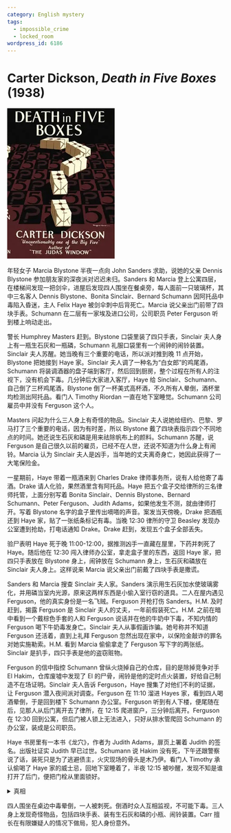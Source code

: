```yaml
---
category: English mystery
tags:
  - impossible_crime
  - locked_room
wordpress_id: 6186
---
```


# Carter Dickson, <i>Death in Five Boxes</i> (1938)

<img src=images/1938_cover.jpg width=250/>

年轻女子 Marcia Blystone 半夜一点向 John Sanders 求助，说她的父亲 Dennis Blystone 参加朋友家的深夜派对迟迟未归。Sanders 和 Marcia 登上公寓四层，在楼梯间发现一把剑伞，进屋后发现四人围坐在餐桌旁，每人面前一只玻璃杯，其中三名客人 Dennis Blystone、Bonita Sinclair、Bernard Schumann 因阿托品中毒陷入昏迷，主人 Felix Haye 被剑伞刺中后背死亡。Marcia 说父亲出门前带了四块手表。Schumann 在二层有一家埃及进口公司，公司职员 Peter Ferguson 听到楼上响动走出。

警长 Humphrey Masters 赶到。Blystone 口袋里装了四只手表，Sinclair 夫人身上有一瓶生石灰和一瓶磷，Schumann 礼服口袋里有一个闹钟的闹铃装置。Sinclair 夫人苏醒。她当晚有三个重要的电话，所以派对推到晚 11 点开始，Blystone 把她接到 Haye 家。Sinclair 夫人调了一种名为“白女郎”的鸡尾酒，Schumann 将装调酒器的盘子端到客厅，然后回到厨房，整个过程在所有人的注视下，没有机会下毒。几分钟后大家进入客厅，Haye 给 Sinclair、Schumann、自己倒了三杯鸡尾酒，Blystone 倒了一杯美式高杯酒，不久所有人晕倒，酒杯里均检测出阿托品。看门人 Timothy Riordan 一直在地下室睡觉。Schumann 公司雇员中并没有 Ferguson 这个人。

Masters 问起为什么三人身上有奇怪的物品。Sinclair 夫人说她给纽约、巴黎、罗马打了三个重要的电话，因为有时差，所以 Blystone 戴了四块表指示四个不同地点的时间。她还说生石灰和磷是用来祛除帆布上的颜料。Schumann 苏醒，说 Ferguson 是自己很久以前的雇员，已经不在人世，还说不知道为什么身上有闹铃。Marcia 认为 Sinclair 夫人是凶手，当年她的丈夫离奇身亡，她因此获得了一大笔保险金。

一星期前，Haye 带着一瓶酒来到 Charles Drake 律师事务所，说有人给他寄了毒酒。Drake 请人化验，果然酒里含有阿托品。Haye 把五个盒子交给律所的三名律师托管，上面分别写着 Bonita Sinclair、Dennis Blystone、Bernard Schumann、Peter Ferguson、Judith Adams，如果他发生不测，就由律师打开。写着 Blystone 名字的盒子里传出嘀嗒的声音。案发当天傍晚，Drake 把酒瓶还到 Haye 家，贴了一张纸条标记有毒。当晚 12:30 律所的守卫 Beasley 发现办公室遭到抢劫，打电话通知 Drake。Drake 赶到，发现五个盒子全部丢失。

验尸表明 Haye 死于晚 11:00-12:00，据推测凶手一直藏在屋里，下药并刺死了 Haye。随后他在 12:30 闯入律师办公室，拿走盒子里的东西，返回 Haye 家，把四只手表放在 Blystone 身上，闹钟放在 Schumann 身上，生石灰和磷放在 Sinclair 夫人身上。这样说来 Marcia 说父亲出门前戴了四块手表是撒谎。

Sanders 和 Marcia 搜查 Sinclair 夫人家。Sanders 演示用生石灰加水使玻璃雾化，并用磷当室内光源，原来这两样东西是小偷入室行窃的道具。二人在屋内遇见 Ferguson，他的真实身份是一名飞贼。Ferguson 开枪打伤 Sanders。H.M. 及时赶到，揭露 Ferguson 是 Sinclair 夫人的丈夫，一年前假装死亡。H.M. 之前在暗中看到一个戴棕色手套的人和 Ferguson 说话并在他的牛奶中下毒，不知内情的 Ferguson 喝下牛奶毒发身亡。Sinclair 夫人从事假画诈骗。她号称并不知道 Ferguson 还活着，直到上礼拜 Ferguson 忽然出现在家中，以保险金敲诈的罪名对她实施勒索。H.M. 看到 Marcia 偷偷拿走了 Ferguson 写下字的两张纸。Sinclair 是扒手，四只手表是他的盗窃赃物。

Ferguson 的信中指控 Schumann 曾纵火烧掉自己的仓库，目的是除掉竞争对手 El Hakim，仓库废墟中发现了 El 的尸骨，闹铃是他的定时点火装置，好给自己制造不在场证明。Sinclair 夫人告诉 Ferguson，Haye 搜集了对他们不利的证据，让 Ferguson 潜入夜间派对调查。Ferguson 在 11:10 溜进 Hayes 家，看到四人喝酒晕倒，于是回到楼下 Schumann 办公室。Ferguson 听到有人下楼，便尾随在后，见那人从后门离开去了律所，在 12:15 爬进窗户，三分钟后离开。Ferguson 在 12:30 回到公寓，但后门被人锁上无法进入，只好从排水管爬回 Schumann 的办公室，装成是公司职员。

Haye 书房里有一本书《龙穴》，作者为 Judith Adams，扉页上署着 Judith 的签名。出版社证实 Judith 早已过世。Schumann 说 Hakim 没有死，下午还跟警察说了话，装死只是为了逃避债主，火灾现场的骨头是木乃伊。看门人 Timothy 承认偷喝了 Haye 家的威士忌，回地下室睡着了，半夜 12:15 被吵醒，发现不知是谁打开了后门，便把门栓从里面锁好。

<details><summary>真相</summary>
对 Blystone、Sinclair 夫人、Shumann 三人的指控均不成立。Judith Adams 的书名 Dragon 指向 Drake，写着 Judith 名字的盒子里装着对 Drake 不利的罪证，被 Drake 识破。Drake 决定杀死 Haye 嫁祸另外三人，并销毁盒子里的罪证，伪装强盗入室抢劫。Drake 在去 Haye 家还酒的时候留下了有毒的冰块，冰块在酒里融解后释放出毒药。当晚 Drake 藏在卧室壁橱里，被 Ferguson 看见。Drake 刺死 Haye 后去律所拿出盒子中的物品，返回 Haye 家，将物品安放在三人身上，生石灰和磷是暗示 Sinclair 夫人和 Ferguson 的夫妻关系。这一切完成在 12:00 之前，而不是 Ferguson 信中所说的 12:15。（伏线：犯人不到三分钟就找到了盒子。）Ferguson 在信中提供假时间是为了勒索 Drake，但反被毒杀。Drake 12:15 回到家。Beasley 在 12:30 看到 Ferguson 爬进律所办公室，于是打电话报告 Drake，让他意外获得了不在场证明。
</details>

四人围坐在桌边中毒晕倒，一人被刺死。倒酒时众人互相监视，不可能下毒。三人身上发现奇怪物品，包括四块手表、装有生石灰和磷的小瓶、闹铃装置。Carr 擅长在有限嫌疑人的情况下做局，犯人身份意外。